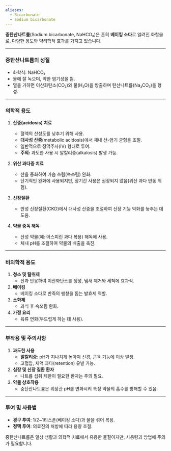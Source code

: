 ```yaml
---
aliases:
  - Bicarbonate
  - Sodium bicarbonate
---
```

**중탄산나트륨**(Sodium bicarbonate, NaHCO₃)은 흔히 **베이킹 소다**로 알려진 화합물로, 다양한 용도와 약리학적 효과를 가지고 있습니다.

---

### **중탄산나트륨의 성질**

- 화학식: NaHCO₃
- 물에 잘 녹으며, 약한 염기성을 띔.
- 열을 가하면 이산화탄소(CO₂)와 물(H₂O)을 방출하며 탄산나트륨(Na₂CO₃)을 형성.

---

### **의학적 용도**

1. **산증(acidosis) 치료**
    
    - 혈액의 산성도를 낮추기 위해 사용.
    - **대사성 산증**(metabolic acidosis)에서 체내 산-염기 균형을 조절.
    - 일반적으로 정맥주사(IV) 형태로 투여.
    - **주의:** 과도한 사용 시 알칼리증(alkalosis) 발생 가능.
2. **위산 과다증 치료**
    
    - 산을 중화하여 가슴 쓰림(속쓰림) 완화.
    - 단기적인 완화에 사용되지만, 장기간 사용은 권장되지 않음(위산 과다 반동 위험).
3. **신장질환**
    
    - 만성 신장질환(CKD)에서 대사성 산증을 조절하여 신장 기능 악화를 늦추는 데 도움.
4. **약물 중독 해독**
    
    - 산성 약물(예: 아스피린 과다 복용) 해독에 사용.
    - 체내 pH를 조절하여 약물의 배출을 촉진.

---

### **비의학적 용도**

1. **청소 및 탈취제**
    - 산과 반응하여 이산화탄소를 생성, 냄새 제거와 세척에 효과적.
2. **베이킹**
    - 베이킹 소다로 반죽의 팽창을 돕는 발효제 역할.
3. **소화제**
    - 과식 후 속쓰림 완화.
4. **가정 요리**
    - 육류 연화(부드럽게 하는 데 사용).

---

### **부작용 및 주의사항**

1. **과도한 사용**
    - **알칼리증**: pH가 지나치게 높아져 신경, 근육 기능에 이상 발생.
    - 고혈압, 체액 과다(retention) 유발 가능.
2. **심장 및 신장 질환 환자**
    - 나트륨 섭취 제한이 필요한 환자는 주의 필요.
3. **약물 상호작용**
    - 중탄산나트륨은 위장관 pH를 변화시켜 특정 약물의 흡수를 방해할 수 있음.

---

### **투여 및 사용법**

- **경구 투여**: 1/2~1티스푼(베이킹 소다)과 물을 섞어 복용.
- **정맥 투여**: 의료진의 처방에 따라 용량 조절.

중탄산나트륨은 일상 생활과 의학적 치료에서 유용한 물질이지만, 사용량과 방법에 주의가 필요합니다.